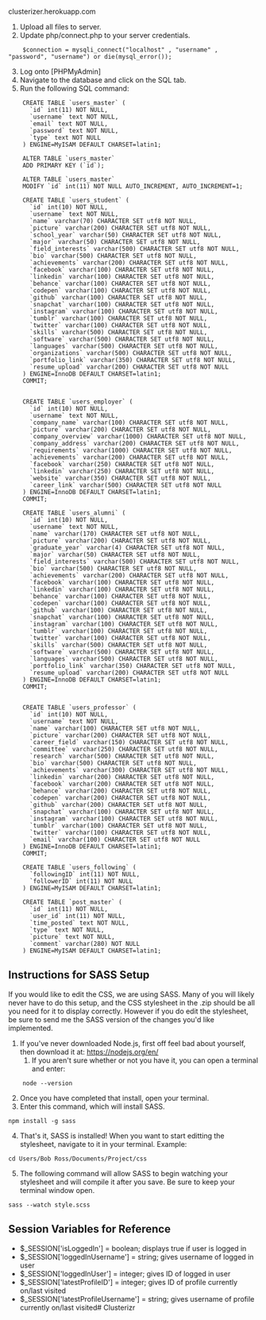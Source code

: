 clusterizer.herokuapp.com

1. Upload all files to server.
2. Update php/connect.php to your server credentials. 
```
	$connection = mysqli_connect("localhost" , "username" , "password", "username") or die(mysql_error());
```
3. Log onto [PHPMyAdmin]
4. Navigate to the database and click on the SQL tab.
5. Run the following SQL command:
```
	CREATE TABLE `users_master` (
	  `id` int(11) NOT NULL,
	  `username` text NOT NULL,
	  `email` text NOT NULL,
	  `password` text NOT NULL,
	  `type` text NOT NULL
	) ENGINE=MyISAM DEFAULT CHARSET=latin1;

	ALTER TABLE `users_master`
	ADD PRIMARY KEY (`id`);

	ALTER TABLE `users_master`
	MODIFY `id` int(11) NOT NULL AUTO_INCREMENT, AUTO_INCREMENT=1;

	CREATE TABLE `users_student` (
	  `id` int(10) NOT NULL,
	  `username` text NOT NULL,
	  `name` varchar(70) CHARACTER SET utf8 NOT NULL,
	  `picture` varchar(200) CHARACTER SET utf8 NOT NULL,
	  `school_year` varchar(50) CHARACTER SET utf8 NOT NULL,
	  `major` varchar(50) CHARACTER SET utf8 NOT NULL,
	  `field_interests` varchar(500) CHARACTER SET utf8 NOT NULL,
	  `bio` varchar(500) CHARACTER SET utf8 NOT NULL,
	  `achievements` varchar(200) CHARACTER SET utf8 NOT NULL,
	  `facebook` varchar(100) CHARACTER SET utf8 NOT NULL,
	  `linkedin` varchar(100) CHARACTER SET utf8 NOT NULL,
	  `behance` varchar(100) CHARACTER SET utf8 NOT NULL,
	  `codepen` varchar(100) CHARACTER SET utf8 NOT NULL,
	  `github` varchar(100) CHARACTER SET utf8 NOT NULL,
	  `snapchat` varchar(100) CHARACTER SET utf8 NOT NULL,
	  `instagram` varchar(100) CHARACTER SET utf8 NOT NULL,
	  `tumblr` varchar(100) CHARACTER SET utf8 NOT NULL,
	  `twitter` varchar(100) CHARACTER SET utf8 NOT NULL, 
	  `skills` varchar(500) CHARACTER SET utf8 NOT NULL,
	  `software` varchar(500) CHARACTER SET utf8 NOT NULL,
	  `languages` varchar(500) CHARACTER SET utf8 NOT NULL,
	  `organizations` varchar(500) CHARACTER SET utf8 NOT NULL,
	  `portfolio_link` varchar(350) CHARACTER SET utf8 NOT NULL,
	  `resume_upload` varchar(200) CHARACTER SET utf8 NOT NULL
	) ENGINE=InnoDB DEFAULT CHARSET=latin1;
	COMMIT;


	CREATE TABLE `users_employer` (
	  `id` int(10) NOT NULL,
	  `username` text NOT NULL,
	  `company_name` varchar(100) CHARACTER SET utf8 NOT NULL,
	  `picture` varchar(200) CHARACTER SET utf8 NOT NULL,
	  `company_overview` varchar(1000) CHARACTER SET utf8 NOT NULL,
	  `company_address` varchar(200) CHARACTER SET utf8 NOT NULL,
	  `requirements` varchar(1000) CHARACTER SET utf8 NOT NULL,
	  `achievements` varchar(200) CHARACTER SET utf8 NOT NULL,
	  `facebook` varchar(250) CHARACTER SET utf8 NOT NULL,
	  `linkedin` varchar(250) CHARACTER SET utf8 NOT NULL,
	  `website` varchar(350) CHARACTER SET utf8 NOT NULL,
	  `career_link` varchar(500) CHARACTER SET utf8 NOT NULL
	) ENGINE=InnoDB DEFAULT CHARSET=latin1;
	COMMIT;

	CREATE TABLE `users_alumni` (
	  `id` int(10) NOT NULL,
	  `username` text NOT NULL,
	  `name` varchar(170) CHARACTER SET utf8 NOT NULL,
	  `picture` varchar(200) CHARACTER SET utf8 NOT NULL,
	  `graduate_year` varchar(4) CHARACTER SET utf8 NOT NULL,
	  `major` varchar(50) CHARACTER SET utf8 NOT NULL,
	  `field_interests` varchar(500) CHARACTER SET utf8 NOT NULL,
	  `bio` varchar(500) CHARACTER SET utf8 NOT NULL,
	  `achievements` varchar(200) CHARACTER SET utf8 NOT NULL,
	  `facebook` varchar(100) CHARACTER SET utf8 NOT NULL,
	  `linkedin` varchar(100) CHARACTER SET utf8 NOT NULL,
	  `behance` varchar(100) CHARACTER SET utf8 NOT NULL,
	  `codepen` varchar(100) CHARACTER SET utf8 NOT NULL,
	  `github` varchar(100) CHARACTER SET utf8 NOT NULL,
	  `snapchat` varchar(100) CHARACTER SET utf8 NOT NULL,
	  `instagram` varchar(100) CHARACTER SET utf8 NOT NULL,
	  `tumblr` varchar(100) CHARACTER SET utf8 NOT NULL,
	  `twitter` varchar(100) CHARACTER SET utf8 NOT NULL, 
	  `skills` varchar(500) CHARACTER SET utf8 NOT NULL,
	  `software` varchar(500) CHARACTER SET utf8 NOT NULL,
	  `languages` varchar(500) CHARACTER SET utf8 NOT NULL,
	  `portfolio_link` varchar(350) CHARACTER SET utf8 NOT NULL,
	  `resume_upload` varchar(200) CHARACTER SET utf8 NOT NULL
	) ENGINE=InnoDB DEFAULT CHARSET=latin1;
	COMMIT;


	CREATE TABLE `users_professor` (
	  `id` int(10) NOT NULL,
	  `username` text NOT NULL,
	  `name` varchar(100) CHARACTER SET utf8 NOT NULL,
	  `picture` varchar(200) CHARACTER SET utf8 NOT NULL,
	  `career_field` varchar(150) CHARACTER SET utf8 NOT NULL,
	  `committee` varchar(250) CHARACTER SET utf8 NOT NULL,
	  `research` varchar(500) CHARACTER SET utf8 NOT NULL,
	  `bio` varchar(500) CHARACTER SET utf8 NOT NULL,
	  `achievements` varchar(300) CHARACTER SET utf8 NOT NULL,
	  `linkedin` varchar(200) CHARACTER SET utf8 NOT NULL,
	  `facebook` varchar(200) CHARACTER SET utf8 NOT NULL,
	  `behance` varchar(200) CHARACTER SET utf8 NOT NULL,
	  `codepen` varchar(200) CHARACTER SET utf8 NOT NULL,
	  `github` varchar(200) CHARACTER SET utf8 NOT NULL,
	  `snapchat` varchar(100) CHARACTER SET utf8 NOT NULL,
	  `instagram` varchar(100) CHARACTER SET utf8 NOT NULL,
	  `tumblr` varchar(100) CHARACTER SET utf8 NOT NULL,
	  `twitter` varchar(100) CHARACTER SET utf8 NOT NULL, 
	  `email` varchar(100) CHARACTER SET utf8 NOT NULL
	) ENGINE=InnoDB DEFAULT CHARSET=latin1;
	COMMIT;

	CREATE TABLE `users_following` (
	  `followingID` int(11) NOT NULL,
	  `followerID` int(11) NOT NULL
	) ENGINE=MyISAM DEFAULT CHARSET=latin1;

	CREATE TABLE `post_master` (
	  `id` int(11) NOT NULL,
	  `user_id` int(11) NOT NULL,
	  `time_posted` text NOT NULL,
	  `type` text NOT NULL,
	  `picture` text NOT NULL,
	  `comment` varchar(280) NOT NULL
	) ENGINE=MyISAM DEFAULT CHARSET=latin1;
```


## Instructions for SASS Setup
If you would like to edit the CSS, we are using SASS. Many of you will likely never have to do this setup, and the CSS stylesheet in the .zip should be all you need for it to display correctly. However if you do edit the stylesheet, be sure to send me the SASS version of the changes you'd like implemented.

1. If you've never downloaded Node.js, first off feel bad about yourself, then download it at: https://nodejs.org/en/
	1. If you aren't sure whether or not you have it, you can open a terminal and enter:
```
	node --version
```
2. Once you have completed that install, open your terminal.
3. Enter this command, which will install SASS.
```
npm install -g sass
```
4. That's it, SASS is installed! When you want to start editting the stylesheet, navigate to it in your terminal. Example:
```
cd Users/Bob Ross/Documents/Project/css
```
5. The following command will allow SASS to begin watching your stylesheet and will compile it after you save. Be sure to keep your terminal window open.
```
sass --watch style.scss
```

## Session Variables for Reference
* $_SESSION['isLoggedIn'] = boolean; displays true if user is logged in
* $_SESSION['loggedInUsername'] = string; gives username of logged in user
* $_SESSION['loggedInUser'] = integer; gives ID of logged in user
* $_SESSION['latestProfileID'] = integer; gives ID of profile currently on/last visited
* $_SESSION['latestProfileUsername'] = string; gives username of profile currently on/last visited# Clusterizr
